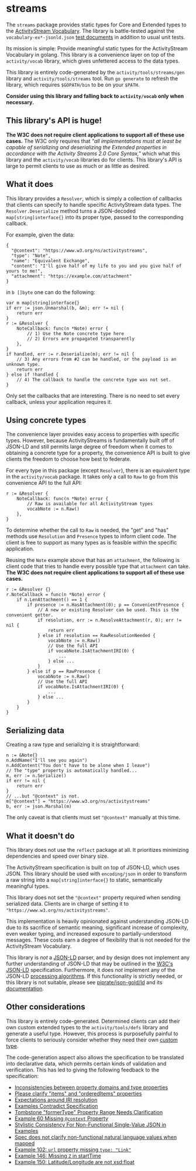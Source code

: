 # streams

The `streams` package provides static types for Core and Extended types to the
[ActivityStream Vocabulary](https://www.w3.org/TR/activitystreams-vocabulary).
The library is battle-tested against the `vocabulary-ex*-jsonld.json`
[test documents](https://github.com/w3c-social/activitystreams-test-documents)
in addition to usual unit tests.

Its mission is simple: Provide meaningful static types for the ActivityStream
Vocabulary in golang. This library is a convenience layer on top of the
`activity/vocab` library, which gives unfettered access to the data types.

This library is entirely code-generated by the `activity/tools/streams/gen`
library and `activity/tools/streams` tool. Run `go generate` to refresh the
library, which requires `$GOPATH/bin` to be on your `$PATH`.

**Consider using this library and falling back to `activity/vocab` only when
necessary.**

## This library's API is huge!

**The W3C does not require client applications to support all of these
use cases.** The W3C only requires that *"all implementations must at least be
capable of serializing and deserializing the Extended properties in accordance
with the Activity Streams 2.0 Core Syntax,"* which what this library and the
`activity/vocab` libraries do for clients. This library's API is large to
permit clients to use as much or as little as desired.

## What it does

This library provides a `Resolver`, which is simply a collection of callbacks
that clients can specify to handle specific ActivtyStream data types. The
`Resolver.Deserialize` method turns a JSON-decoded `map[string]interface{}`
into its proper type, passed to the corresponding callback.

For example, given the data:

```
{
  "@context": "https://www.w3.org/ns/activitystreams",
  "type": "Note",
  "name": "Equivalent Exchange",
  "content": "I'll give half of my life to you and you give half of yours to me!",
  "attachment": "https://example.com/attachment"
}
```

in `b []byte` one can do the following:

```
var m map[string]interface{}
if err := json.Unmarshal(b, &m); err != nil {
	return err
}
r := &Resolver {
	NoteCallback: func(n *Note) error {
		// 1) Use the Note concrete type here
		// 2) Errors are propagated transparently
	},
}
if handled, err := r.Deserialize(m); err != nil {
	// 3) Any errors from #2 can be handled, or the payload is an unknown type.
	return err
} else if !handled {
	// 4) The callback to handle the concrete type was not set.
}
```

Only set the callbacks that are interesting. There is no need to set every
callback, unless your application requires it.

## Using concrete types

The convenience layer provides easy access to properties with specific types.
However, because ActivityStreams is fundamentally built off of JSON-LD and
still permits large degree of freedom when it comes to obtaining a concrete type
for a property, the convenience API is built to give clients the freedom to
choose how best to federate.

For every type in this package (except `Resolver`), there is an equivalent type
in the `activity/vocab` package. It takes only a call to `Raw` to go from this
convenience API to the full API:

```
r := &Resolver {
	NoteCallback: func(n *Note) error {
		// Raw is available for all ActivityStream types
		vocabNote := n.Raw()
	},
}
```

To determine whether the call to `Raw` is needed, the "get" and "has" methods
use `Resolution` and `Presence` types to inform client code. The client is free
to support as many types as is feasible within the specific application.

Reusing the `Note` example above that has an `attachment`, the following is 
client code that tries to handle every possible type that `attachment` can
take. **The W3C does not require client applications to support all of these
use cases.** 

```
r := &Resolver {}
r.NoteCallback = func(n *Note) error {
	if n.LenAttachment() == 1 {
		if presence := n.HasAttachment(0); p == ConvenientPresence {
			// A new or existing Resolver can be used. This is the convenient getter.
			if resolution, err := n.ResolveAttachment(r, 0); err != nil {
				return err
			} else if resolution == RawResolutionNeeded {
				vocabNote := n.Raw()
				// Use the full API
				if vocabNote.IsAttachmentIRI(0) {
					...
				} else ...
			}
		} else if p == RawPresence {
			vocabNote := n.Raw()
			// Use the full API
			if vocabNote.IsAttachmentIRI(0) {
				...
			} else ...
		}
	}
}
```

## Serializing data

Creating a raw type and serializing it is straightforward:

```
n := &Note{}
n.AddName("I'll see you again")
n.AddContent("You don't have to be alone when I leave")
// The "type" property is automatically handled...
m, err := n.Serialize()
if err != nil {
	return err
}
// ...but "@context" is not.
m["@context"] = "https://www.w3.org/ns/activitystreams"
b, err := json.Marshal(m)
```

The only caveat is that clients must set `"@context"` manually at this time.

## What it doesn't do

This library does not use the `reflect` package at all. It prioritizes
minimizing dependencies and speed over binary size.

The ActivityStream specification is built on top of JSON-LD, which uses JSON.
This library should be used with `encoding/json` in order to transform a raw
string into a `map[string]interface{}` to static, semantically meaningful
types.

This library does not set the `"@context"` property required when sending
serialized data. Clients are in charge of setting it to
`"https://www.w3.org/ns/activitystreams"`.

This implementation is heavily opinionated against understanding JSON-LD due to
its sacrifice of semantic meaning, significant increase of complexity, even
weaker typing, and increased exposure to partially-understood messages. These
costs earn a degree of flexibility that is not needed for the ActivityStream
Vocabulary.

This library is *not* a [JSON-LD](https://json-ld.org/) parser, and by design
does not implement any further understanding of JSON-LD that may be outlined in
the [W3C's JSON-LD](https://www.w3.org/TR/json-ld/) specification. Furthermore,
it does *not* implement any of the JSON-LD
[processing algorithms](https://www.w3.org/TR/json-ld-api/). If this
functionality is strictly needed, or this library is not suitable, please see 
[piprate/json-gold/ld](https://github.com/piprate/json-gold) and its
[documentation](https://godoc.org/github.com/piprate/json-gold/ld).

## Other considerations

This library is entirely code-generated. Determined clients can add their own
custom extended types to the `activity/tools/defs` library and generate a
useful type. However, this process is purposefully painful to force clients to
seriously consider whether they need their own
[custom type](https://xkcd.com/927).

The code-generation aspect also allows the specification to be translated into
declarative data, which permits certain kinds of validation and verification.
This has led to giving the following feedback to the specification:

* [Inconsistencies between property domains and type properties](https://github.com/w3c/activitystreams/issues/436)
* [Please clarify "items" and "orderedItems" properties](https://github.com/w3c/activitystreams/issues/437)
* [Expectations around IRI resolution](https://github.com/w3c/activitystreams/issues/438)
* [Examples Contradict Specification](https://github.com/w3c/activitystreams/issues/439)
* [Tombstone "formerType" Property Range Needs Clarification](https://github.com/w3c/activitystreams/issues/440)
* [Example 60 Missing `@context` Property](https://github.com/w3c/activitystreams/issues/441)
* [Stylistic Consistency For Non-Functional Single-Value JSON in Examples](https://github.com/w3c/activitystreams/issues/442)
* [Spec does not clarify non-functional natural language values when mapped](https://github.com/w3c/activitystreams/issues/443)
* [Example 102: `url` property missing `type: "Link"`](https://github.com/w3c/activitystreams/issues/444)
* [Example 146: Missing `Z` in startTime](https://github.com/w3c/activitystreams/issues/445)
* [Example 150: Latitude/Longitude are not xsd:float](https://github.com/w3c/activitystreams/issues/446)
